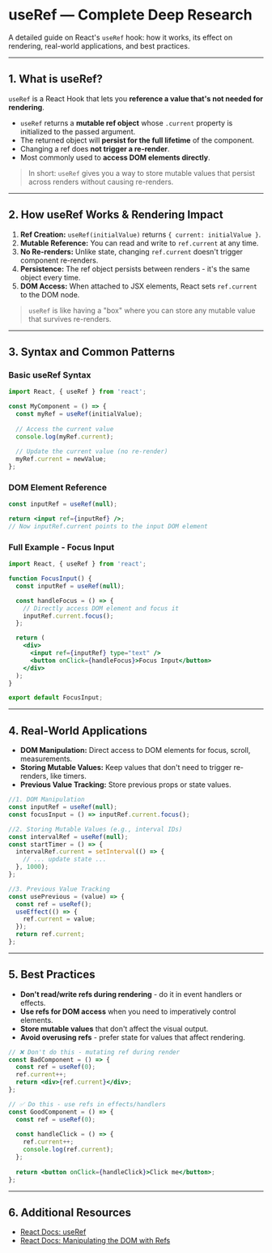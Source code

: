 # useRef — Complete Deep Research

A detailed guide on React's `useRef` hook: how it works, its effect on rendering, real-world applications, and best practices.

---

## 1. What is useRef?

`useRef` is a React Hook that lets you **reference a value that's not needed for rendering**.

- `useRef` returns a **mutable ref object** whose `.current` property is initialized to the passed argument.
- The returned object will **persist for the full lifetime** of the component.
- Changing a ref does **not trigger a re-render**.
- Most commonly used to **access DOM elements directly**.

> In short: `useRef` gives you a way to store mutable values that persist across renders without causing re-renders.

---

## 2. How useRef Works & Rendering Impact

1. **Ref Creation:** `useRef(initialValue)` returns `{ current: initialValue }`.
2. **Mutable Reference:** You can read and write to `ref.current` at any time.
3. **No Re-renders:** Unlike state, changing `ref.current` doesn't trigger component re-renders.
4. **Persistence:** The ref object persists between renders - it's the same object every time.
5. **DOM Access:** When attached to JSX elements, React sets `ref.current` to the DOM node.

> `useRef` is like having a "box" where you can store any mutable value that survives re-renders.

---

## 3. Syntax and Common Patterns

### Basic useRef Syntax

```jsx
import React, { useRef } from 'react';

const MyComponent = () => {
  const myRef = useRef(initialValue);
  
  // Access the current value
  console.log(myRef.current);
  
  // Update the current value (no re-render)
  myRef.current = newValue;
};
```

### DOM Element Reference

```jsx
const inputRef = useRef(null);

return <input ref={inputRef} />;
// Now inputRef.current points to the input DOM element
```

### Full Example - Focus Input

```jsx
import React, { useRef } from 'react';

function FocusInput() {
  const inputRef = useRef(null);

  const handleFocus = () => {
    // Directly access DOM element and focus it
    inputRef.current.focus();
  };

  return (
    <div>
      <input ref={inputRef} type="text" />
      <button onClick={handleFocus}>Focus Input</button>
    </div>
  );
}

export default FocusInput;
```

---

## 4. Real-World Applications

- **DOM Manipulation:** Direct access to DOM elements for focus, scroll, measurements.
- **Storing Mutable Values:** Keep values that don't need to trigger re-renders, like timers.
- **Previous Value Tracking:** Store previous props or state values.

```jsx
//1. DOM Manipulation
const inputRef = useRef(null);
const focusInput = () => inputRef.current.focus();

//2. Storing Mutable Values (e.g., interval IDs)
const intervalRef = useRef(null);
const startTimer = () => {
  intervalRef.current = setInterval(() => {
    // ... update state ...
  }, 1000);
};

//3. Previous Value Tracking
const usePrevious = (value) => {
  const ref = useRef();
  useEffect(() => {
    ref.current = value;
  });
  return ref.current;
};
```

---

## 5. Best Practices

- **Don't read/write refs during rendering** - do it in event handlers or effects.
- **Use refs for DOM access** when you need to imperatively control elements.
- **Store mutable values** that don't affect the visual output.
- **Avoid overusing refs** - prefer state for values that affect rendering.

```jsx
// ❌ Don't do this - mutating ref during render
const BadComponent = () => {
  const ref = useRef(0);
  ref.current++; 
  return <div>{ref.current}</div>;
};

// ✅ Do this - use refs in effects/handlers
const GoodComponent = () => {
  const ref = useRef(0);
  
  const handleClick = () => {
    ref.current++; 
    console.log(ref.current);
  };
  
  return <button onClick={handleClick}>Click me</button>;
};
```

---

## 6. Additional Resources

- [React Docs: useRef](https://react.dev/reference/react/useRef)
- [React Docs: Manipulating the DOM with Refs](https://react.dev/learn/manipulating-the-dom-with-refs)
